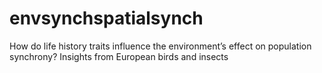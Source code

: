 # envsynchspatialsynch
How do life history traits influence the environment’s effect on population synchrony? Insights from European birds and insects




